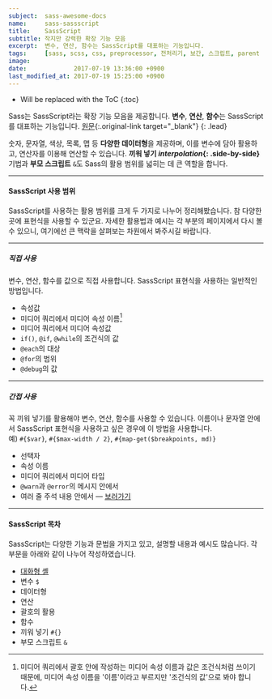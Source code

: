 ```yaml
---
subject:  sass-awesome-docs
name:     sass-sassscript
title:    SassScript
subtitle: 작지만 강력한 확장 기능 모음
excerpt:  변수, 연산, 함수는 SassScript를 대표하는 기능입니다.
tags:     [sass, scss, css, preprocessor, 전처리기, 보간, 스크립트, parent selector, parent script, 부모 참조 선택자]
image:    
date:             2017-07-19 13:36:00 +0900
last_modified_at: 2017-07-19 15:25:00 +0900
---
```


* Will be replaced with the ToC
{:toc}

Sass는 SassScript라는 확장 기능 모음을 제공합니다. **변수**, **연산**, **함수**는 SassScript를 대표하는 기능입니다.
[원문](http://sass-lang.com/documentation/file.SASS_REFERENCE.html#SassScript__sassscript){:.original-link target="_blank"}
{: .lead}

숫자, 문자열, 색상, 목록, 맵 등 **다양한 데이터형**을 제공하며, 이를 변수에 담아 활용하고, 연산자를 이용해 연산할 수 있습니다.
**끼워 넣기 *interpolation*{: .side-by-side}** 기법과 **부모 스크립트** `&`도 Sass의 활용 범위를 넓히는 데 큰 역할을 합니다.

***

#### SassScript 사용 범위
SassScript를 사용하는 활용 범위를 크게 두 가지로 나누어 정리해봤습니다. 참 다양한 곳에 표현식을 사용할 수 있군요.
자세한 활용법과 예시는 각 부분의 페이지에서 다시 볼 수 있으니, 여기에선 큰 맥락을 살펴보는 차원에서 봐주시길 바랍니다.

***

##### 직접 사용
변수, 연산, 함수를 값으로 직접 사용합니다. SassScript 표현식을 사용하는 일반적인 방법입니다.
- 속성값
- 미디어 쿼리에서 미디어 속성 이름[^feature]
- 미디어 쿼리에서 미디어 속성값
- `if()`, `@if`, `@while`의 조건식의 값
- `@each`의 대상
- `@for`의 범위
- `@debug`의 값

***

##### 간접 사용
꼭 끼워 넣기를 활용해야 변수, 연산, 함수를 사용할 수 있습니다.
이름이나 문자열 안에서 SassScript 표현식을 사용하고 싶은 경우에 이 방법을 사용합니다.   
예) `#{$var}`, `#{$max-width / 2}`, `#{map-get($breakpoints, md)}`
- 선택자
- 속성 이름
- 미디어 쿼리에서 미디어 타입
- `@warn`과 `@error`의 메시지 안에서
- 여러 줄 주석 내용 안에서 &mdash; [보러가기](/ko/blog/sass-comments/#주석에-변수-끼워-넣기)

***

#### SassScript 목차
SassScript는 다양한 기능과 문법을 가지고 있고, 설명할 내용과 예시도 많습니다. 각 부문을 아래와 같이 나누어 작성하였습니다.

- [대화형 셸](/ko/blog/sass-interactive-shell/)
- 변수 `$`
- 데이터형
- 연산
- 괄호의 활용
- 함수
- 끼워 넣기 `#{}`
- 부모 스크립트 `&`


[^feature]: 미디어 쿼리에서 괄호 안에 작성하는 미디어 속성 이름과 값은 조건식처럼 쓰이기 때문에, 미디어 속성 이름을 '이름'이라고 부르지만 '조건식의 값'으로 봐야 합니다.




